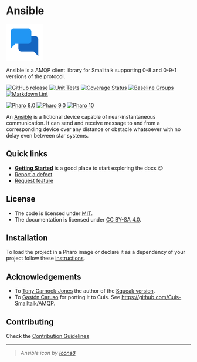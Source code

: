 # Ansible

![Logo](assets/logos/logo.svg)

Ansible is a AMQP client library for Smalltalk supporting 0-8 and 0-9-1
 versions of the protocol.

[![GitHub release](https://img.shields.io/github/release/ba-st/Ansible.svg)](https://github.com/ba-st/Ansible/releases/latest)
[![Unit Tests](https://github.com/ba-st/Ansible/actions/workflows/unit-tests.yml/badge.svg)](https://github.com/ba-st/Ansible/actions/workflows/unit-tests.yml)
[![Coverage Status](https://codecov.io/gh/ba-st/Ansible/coverage.svg?branch=release-candidate)](https://codecov.io/gh/ba-st/Ansible/branch/release-candidate)
[![Baseline Groups](https://github.com/ba-st/Ansible/actions/workflows/loading-groups.yml/badge.svg)](https://github.com/ba-st/Ansible/actions/workflows/loading-groups.yml)
[![Markdown Lint](https://github.com/ba-st/Ansible/actions/workflows/markdown-lint.yml/badge.svg)](https://github.com/ba-st/Ansible/actions/workflows/markdown-lint.yml)

[![Pharo 8.0](https://img.shields.io/badge/Pharo-8.0-informational)](https://pharo.org)
[![Pharo 9.0](https://img.shields.io/badge/Pharo-9.0-informational)](https://pharo.org)
[![Pharo 10](https://img.shields.io/badge/Pharo-10-informational)](https://pharo.org)

An [Ansible](https://en.wikipedia.org/wiki/Ansible) is a fictional device
capable of near-instantaneous communication. It can send and receive message
to and from a corresponding device over any distance or obstacle whatsoever
with no delay even between star systems.

## Quick links

- [**Getting Started**](docs/README.md) is a good place to start
  exploring the docs 😉
- [Report a defect](https://github.com/ba-st/Ansible/issues/new?labels=Type%3A+Defect)
- [Request feature](https://github.com/ba-st/Ansible/issues/new?labels=Type%3A+Feature)

## License

- The code is licensed under [MIT](LICENSE).
- The documentation is licensed under [CC BY-SA 4.0](http://creativecommons.org/licenses/by-sa/4.0/).

## Installation

To load the project in a Pharo image or declare it as a dependency of your
project follow these [instructions](docs/Installation.md).

## Acknowledgements

- To [Tony Garnock-Jones](https://github.com/tonyg) the author of the [Squeak version](http://www.squeaksource.com/AMQP).
- To [Gastón Caruso](https://github.com/gstn-caruso) for porting it to Cuis. See
 <https://github.com/Cuis-Smalltalk/AMQP>.

## Contributing

Check the [Contribution Guidelines](CONTRIBUTING.md)

---
> *Ansible icon by [Icons8](https://icons8.com/icon/13724/chat)*
